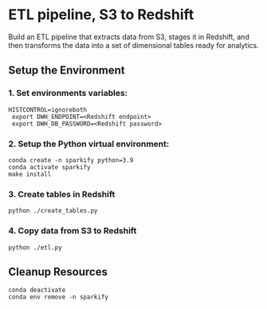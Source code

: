 #  ETL pipeline, S3 to Redshift

Build an ETL pipeline that extracts data from S3, stages it in Redshift, and then transforms the data into a set of dimensional tables ready for analytics.

## Setup the Environment

### 1. Set environments variables:

```
HISTCONTROL=ignoreboth
 export DWH_ENDPOINT=<Redshift endpoint>
 export DWH_DB_PASSWORD=<Redshift password>
```

### 2. Setup the Python virtual environment:

```
conda create -n sparkify python=3.9
conda activate sparkify
make install
```  

### 3. Create tables in Redshift

```
python ./create_tables.py
```

### 4. Copy data from S3 to Redshift

```
python ./etl.py
```



## Cleanup Resources

```
conda deactivate
conda env remove -n sparkify
```

